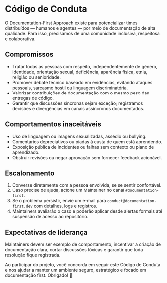 # Código de Conduta

O Documentation-First Approach existe para potencializar times distribuídos — humanos e agentes — por meio de documentação de alta qualidade. Para isso, precisamos de uma comunidade inclusiva, respeitosa e colaborativa.

## Compromissos

- Tratar todas as pessoas com respeito, independentemente de gênero, identidade, orientação sexual, deficiência, aparência física, etnia, religião ou senioridade.
- Promover debate técnico baseado em evidências, evitando ataques pessoais, sarcasmo hostil ou linguagem discriminatória.
- Valorizar contribuições de documentação com o mesmo peso das entregas de código.
- Garantir que discussões síncronas sejam exceção; registramos decisões e divergências em canais assíncronos documentados.

## Comportamentos inaceitáveis

- Uso de linguagem ou imagens sexualizadas, assédio ou bullying.
- Comentários depreciativos ou piadas à custa de quem está aprendendo.
- Exposição pública de incidentes ou falhas sem contexto ou plano de aprendizado.
- Obstruir revisões ou negar aprovação sem fornecer feedback acionável.

## Escalonamento

1. Converse diretamente com a pessoa envolvida, se se sentir confortável.
2. Caso precise de ajuda, acione um Maintainer no canal `#documentation-first`.
3. Se o problema persistir, envie um e-mail para `conduct@documentation-first.dev` com detalhes, logs e registros.
4. Maintainers avaliarão o caso e poderão aplicar desde alertas formais até suspensão de acesso ao repositório.

## Expectativas de liderança

Maintainers devem ser exemplo de comportamento, incentivar a criação de documentação clara, cortar discussões tóxicas e garantir que toda resolução fique registrada.

Ao participar do projeto, você concorda em seguir este Código de Conduta e nos ajudar a manter um ambiente seguro, estratégico e focado em documentação first. Obrigado! 🫶
